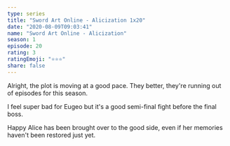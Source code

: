 ```yaml
---
type: series
title: "Sword Art Online - Alicization 1x20"
date: "2020-08-09T09:03:41"
name: "Sword Art Online - Alicization"
season: 1
episode: 20
rating: 3
ratingEmoji: "⭐️⭐️⭐️"
share: false
---
```


Alright, the plot is moving at a good pace. They better, they're running out of episodes for this season.

I feel super bad for Eugeo but it's a good semi-final fight before the final boss.

Happy Alice has been brought over to the good side, even if her memories haven't been restored just yet.
